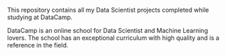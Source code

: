 This repository contains all my Data Scientist projects completed while studying at DataCamp.

DataCamp is an online school for Data Scientist and Machine Learning lovers. The school has an exceptional curriculum with high quality and is a reference in the field.